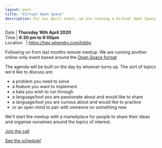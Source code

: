 ```yaml
---
layout: post
title: "Virtual Open Space"
description: For our April event, we are running a Virtual Open Space.
---
```


Date | **Thursday 16th April 2020** <br>
Time | **6:30 pm to 9:00pm**<br>
Location &nbsp; | <a href="https://hex.whereby.com/lobby" target="_blank">https://hex.whereby.com/lobby</a>

Following on from last months remote meetup. We are running another online-only event based around the [Open Space format](https://en.wikipedia.org/wiki/Open_Space_Technology)

The agenda will be built on the day by whoever turns up. The sort of topics we'd like to discuss are:

* a problem you need to solve
* a feature you want to implement
* a kata you wish to run through
* a language/tool you are passionate about and would like to share
* a language/tool you are curious about and would like to practice
* or an open mind to pair with someone on something new

We'll start the meetup with a marketplace for people to share their ideas and organise ourselves around the topics of interest.

<a href="https://hex.whereby.com/lobby" target="_blank"><span class="event-ticket-button">Join the call</span></a>

<a href="https://docs.google.com/spreadsheets/d/1iIatB1GZfaqVKDWDv7L9txX9BxSeCJUzpl65beEWToI/edit#gid=911830508" target="_blank">See the schedule!</a>
